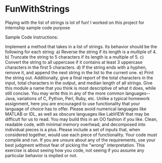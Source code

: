 # FunWithStrings
Playing with the list of strings is lot of fun! I worked on this project for internship sample code purpose 

Sample Code Instructions: 

Implement a method that takes in a list of strings. Its behavior should be the following for each string:
        a) Reverse the string if its length is a multiple of 4.
        b) Truncate the string to 5 characters if its length is a multiple of 5.
        c) Convert the string to all uppercase if it contains at least 3 uppercase characters in the first 5 characters.
        d) If the string ends with a hyphen, remove it, and append the next string in the list to the current one.
        e) Print the string out.
Additionally, give a final report of the total characters in the input, total characters in the output, and median length of all strings.  Give this module a name that you think is most descriptive of what it does, while still concise.
You may write this in any of the more common languages--Java, variations of C, Python, Perl, Ruby, etc.  Unlike a typical homework assignment, here you are encouraged to use functionality that your language of choice has to offer.  Please avoid numerical languages like MATLAB or IDL, as well as obscure languages like LabVIEW that may be difficult for us to read.  You may build this in an OO fashion if you like. Clean, readable code, with minimal memory overhead, and decomposed into individual pieces is a plus. Please include a set of inputs that, when considered together, would use each piece of functionality.  Your code must compile and run.
If you are unsure about any of the requirements, use your best judgment without fear of picking the "wrong" interpretation.  This exercise is about seeing how you code, not seeing if you assume any particular behavior is implied or not.
